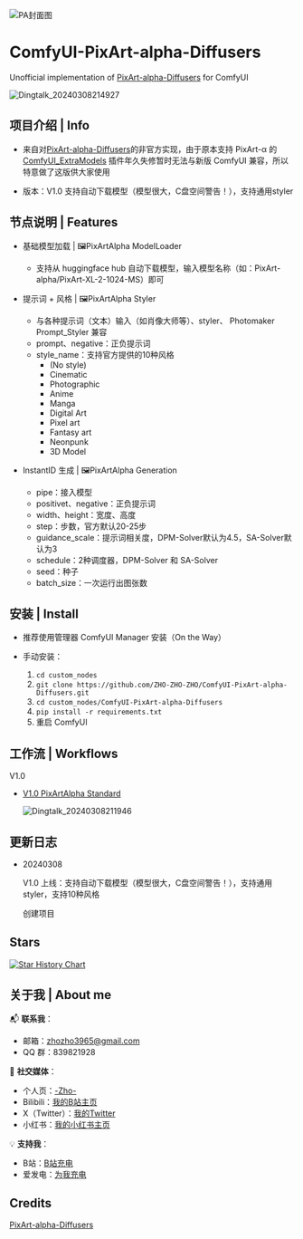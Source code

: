 
![PA封面图](https://github.com/ZHO-ZHO-ZHO/ComfyUI-PixArt-alpha-Diffusers/assets/140084057/cd5f98a2-baa4-4825-8dd9-132559f7dc04)


# ComfyUI-PixArt-alpha-Diffusers

Unofficial implementation of [PixArt-alpha-Diffusers](https://github.com/PixArt-alpha/PixArt-alpha) for ComfyUI


![Dingtalk_20240308214927](https://github.com/ZHO-ZHO-ZHO/ComfyUI-PixArt-alpha-Diffusers/assets/140084057/af92fd3e-88ab-4d25-872a-bafdabd8f164)


## 项目介绍 | Info

- 来自对[PixArt-alpha-Diffusers](https://github.com/PixArt-alpha/PixArt-alpha)的非官方实现，由于原本支持 PixArt-α 的 [ComfyUI_ExtraModels](https://github.com/city96/ComfyUI_ExtraModels) 插件年久失修暂时无法与新版 ComfyUI 兼容，所以特意做了这版供大家使用
  
- 版本：V1.0 支持自动下载模型（模型很大，C盘空间警告！），支持通用styler


## 节点说明 | Features

- 基础模型加载 | 🖼️PixArtAlpha ModelLoader
    - 支持从 huggingface hub 自动下载模型，输入模型名称（如：PixArt-alpha/PixArt-XL-2-1024-MS）即可

 - 提示词 + 风格 | 🖼️PixArtAlpha Styler
    - 与各种提示词（文本）输入（如肖像大师等）、styler、 Photomaker Prompt_Styler 兼容
    - prompt、negative：正负提示词
    - style_name：支持官方提供的10种风格
        - (No style)
        - Cinematic
        - Photographic
        - Anime
        - Manga
        - Digital Art
        - Pixel art
        - Fantasy art
        - Neonpunk
        - 3D Model

- InstantID 生成 | 🖼️PixArtAlpha Generation
    - pipe：接入模型
    - positivet、negative：正负提示词
    - width、height：宽度、高度
    - step：步数，官方默认20-25步
    - guidance_scale：提示词相关度，DPM-Solver默认为4.5，SA-Solver默认为3
    - schedule：2种调度器，DPM-Solver 和 SA-Solver
    - seed：种子
    - batch_size：一次运行出图张数


## 安装 | Install


- 推荐使用管理器 ComfyUI Manager 安装（On the Way）


- 手动安装：
    1. `cd custom_nodes`
    2. `git clone https://github.com/ZHO-ZHO-ZHO/ComfyUI-PixArt-alpha-Diffusers.git`
    3. `cd custom_nodes/ComfyUI-PixArt-alpha-Diffusers`
    4. `pip install -r requirements.txt`
    5. 重启 ComfyUI

  
## 工作流 | Workflows

V1.0

- [V1.0 PixArtAlpha Standard](https://github.com/ZHO-ZHO-ZHO/ComfyUI-PixArt-alpha-Diffusers/blob/main/PixArtAlpha%20Workflows/PixArtAlpha%20Standard%E3%80%90Zho%E3%80%91.json)

  ![Dingtalk_20240308211946](https://github.com/ZHO-ZHO-ZHO/ComfyUI-PixArt-alpha-Diffusers/assets/140084057/d372554e-bb5b-4f34-9480-47d4629c8a96)


## 更新日志

- 20240308

  V1.0 上线：支持自动下载模型（模型很大，C盘空间警告！），支持通用styler，支持10种风格

  创建项目



## Stars 

[![Star History Chart](https://api.star-history.com/svg?repos=ZHO-ZHO-ZHO/ComfyUI-PixArt-alpha-Diffusers&type=Date)](https://star-history.com/#ZHO-ZHO-ZHO/ComfyUI-PixArt-alpha-Diffusers&Date)


## 关于我 | About me

📬 **联系我**：
- 邮箱：zhozho3965@gmail.com
- QQ 群：839821928

🔗 **社交媒体**：
- 个人页：[-Zho-](https://jike.city/zho)
- Bilibili：[我的B站主页](https://space.bilibili.com/484366804)
- X（Twitter）：[我的Twitter](https://twitter.com/ZHOZHO672070)
- 小红书：[我的小红书主页](https://www.xiaohongshu.com/user/profile/63f11530000000001001e0c8?xhsshare=CopyLink&appuid=63f11530000000001001e0c8&apptime=1690528872)

💡 **支持我**：
- B站：[B站充电](https://space.bilibili.com/484366804)
- 爱发电：[为我充电](https://afdian.net/a/ZHOZHO)


## Credits

[PixArt-alpha-Diffusers](https://github.com/PixArt-alpha/PixArt-alpha)
